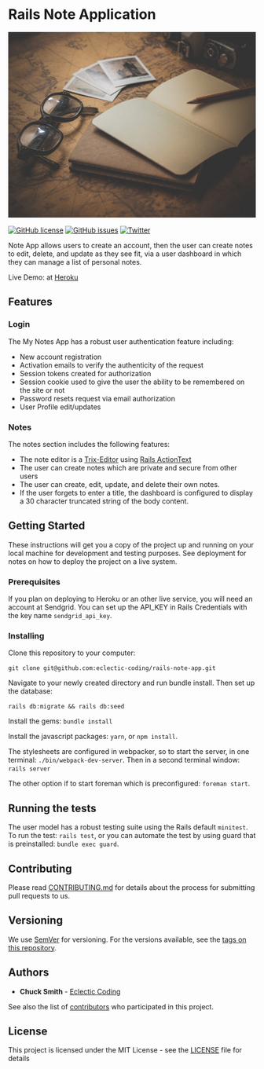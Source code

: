 # Rails Note Application

![](notes.jpg)

[![GitHub license](https://img.shields.io/github/license/eclectic-coding/rails-note-app)](https://github.com/eclectic-coding/rails-note-app/blob/main/LICENSE)
[![GitHub issues](https://img.shields.io/github/issues/eclectic-coding/rails-note-app)](https://github.com/eclectic-coding/rails-note-app/issues)
[![Twitter](https://img.shields.io/twitter/url?style=social&url=https%3A%2F%2Ftwitter.com%2FEclecticCoding)](https://twitter.com/intent/tweet?text=Wow:&url=https%3A%2F%2Fgithub.com%2Feclectic-coding%2Frails-note-app) 

Note App allows users to create an account, then the user can create notes to edit, delete, and update as they see fit, via a user dashboard in which they can manage a list of personal notes.

Live Demo: at [Heroku](https://cs-note-app.herokuapp.com/)

## Features 

### Login 
The My Notes App has a robust user authentication feature including:
- New account registration
- Activation emails to verify the authenticity of the request
- Session tokens created for authorization 
- Session cookie used to give the user the ability to be remembered on the site or not
- Password resets request via email authorization
- User Profile edit/updates 

### Notes 
The notes section includes the following features:
- The note editor is a [Trix-Editor](https://trix-editor.org/) using [Rails ActionText](https://edgeguides.rubyonrails.org/action_text_overview.html)
- The user can create notes which are private and secure from other users
- The user can create, edit, update, and delete their own notes. 
- If the user forgets to enter a title, the dashboard is configured to display a 30 character truncated string of the body content.  

## Getting Started

These instructions will get you a copy of the project up and running on your local machine for development and testing purposes. See deployment for notes on how to deploy the project on a live system.

### Prerequisites

If you plan on deploying to Heroku or an other live service, you will need an account at Sendgrid. You can set up the API_KEY in Rails Credentials with the key name `sendgrid_api_key`. 

### Installing

Clone this repository to your computer:
```
git clone git@github.com:eclectic-coding/rails-note-app.git
```
Navigate to your newly created directory and run bundle install. Then set up the database:
```
rails db:migrate && rails db:seed
```
Install the gems: `bundle install`

Install the javascript packages: `yarn`, or `npm install`. 

The stylesheets are configured in webpacker, so to start the server, in one terminal: `./bin/webpack-dev-server`. Then in a second terminal window: `rails server`

The other option if to start foreman which is preconfigured: `foreman start`.

## Running the tests
The user model has a robust testing suite using the Rails default `minitest`. To run the test: `rails test`, or you can automate the test by using guard that is preinstalled: `bundle exec guard`. 

## Contributing

Please read [CONTRIBUTING.md](CONTRIBUTING.md) for details about  the process for submitting pull requests to us.

## Versioning

We use [SemVer](http://semver.org/) for versioning. For the versions available, see the [tags on this repository](https://github.com/your/project/tags). 

## Authors

* **Chuck Smith** -  [Eclectic Coding](https://github.com/eclectic-coding)

See also the list of [contributors](https://github.com/eclectic-coding/this-repo/contributors) who participated in this project.

## License

This project is licensed under the MIT License - see the [LICENSE](LICENSE) file for details

